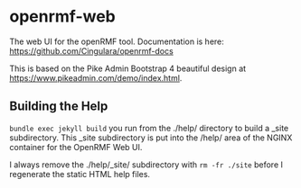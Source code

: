 # openrmf-web
The web UI for the openRMF tool. Documentation is here: https://github.com/Cingulara/openrmf-docs

This is based on the Pike Admin Bootstrap 4 beautiful design at https://www.pikeadmin.com/demo/index.html. 

## Building the Help
`bundle exec jekyll build` you run from the ./help/ directory to build a _site subdirectory. This _site subdirectory is put into the /help/ area of the NGINX container for the OpenRMF Web UI. 

I always remove the ./help/_site/ subdirectory with `rm -fr ./site` before I regenerate the static HTML help files.